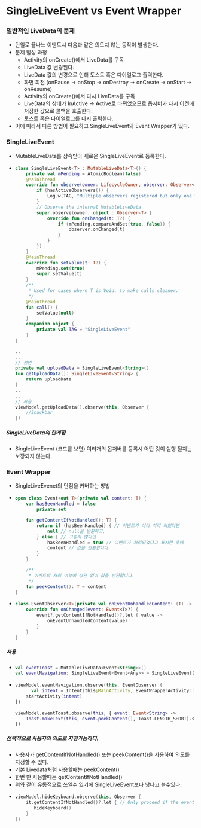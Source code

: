 # SingleLiveEvent vs Event Wrapper
### 일반적인 LiveData의 문제
* 단일로 끝나느 이벤트시 다음과 같은 의도치 않는 동작이 발생한다.
* 문제 발성 과정
  * Activity의 onCreate()에서 LiveData를 구독
  * LiveData 값 변경된다.
  * LiveData 값의 변경으로 인해 토스트 혹은 다이얼로그 출력한다.
  * 화면 회전 (onPause -> onStop -> onDestroy -> onCreate -> onStart -> onResume)
  * Activity의 onCreate()에서 다시 LiveData를 구독
  * LiveData의 상태가 InActive -> Active로 바뀌었으므로 옵저버가 다시 이전에 저장한 값으로 콜백을 호출한다.
  * 토스트 혹은 다이얼로그를 다시 출력한다.
* 이에 따라서 다른 방법이 필요하고 SingleLiveEvent와 Event Wrapper가 있다.
### SingleLiveEvent
* MutableLiveData를 상속받아 새로운 SingleLiveEvent르 등록한다.
* ```kotlin
  class SingleLiveEvent<T> : MutableLiveData<T>() {
      private val mPending = AtomicBoolean(false)
      @MainThread
      override fun observe(owner: LifecycleOwner, observer: Observer<T>) {
          if (hasActiveObservers()) {
              Log.w(TAG, "Multiple observers registered but only one will be notified of changes.")
          }
          // Observe the internal MutableLiveData
          super.observe(owner, object : Observer<T> {
              override fun onChanged(t: T?) {
                  if (mPending.compareAndSet(true, false)) {
                      observer.onChanged(t)
                  }
              }
          })
      }
      @MainThread
      override fun setValue(t: T?) {
          mPending.set(true)
          super.setValue(t)
      }
      /**
       * Used for cases where T is Void, to make calls cleaner.
       */
      @MainThread
      fun call() {
          setValue(null)
      }
      companion object {
          private val TAG = "SingleLiveEvent"
      }
  }
  
  ..
  ...
  // 선언
  private val uploadData = SingleLiveEvent<String>()
  fun getUploadData(): SingleLiveEvent<String> {
      return uploadData
  }
  ..
  ...
  // 사용
  viewModel.getUploadData().observe(this, Observer {
      //Snackbar
  })

##### SingleLiveData의 한계점
*  SingleLiveEvent (코드를 보면) 여러개의 옵저버를 등록시 어떤 것이 실행 될지는 보장되지 않는다.
### Event Wrapper
* SingleLiveEvenet의 단점을 커버하는 방법
* ```kotlin
  open class Event<out T>(private val content: T) {
      var hasBeenHandled = false
          private set

      fun getContentIfNotHandled(): T? {
          return if (hasBeenHandled) { // 이벤트가 이미 처리 되었다면
              null // null을 반환하고,
          } else { // 그렇지 않다면
              hasBeenHandled = true // 이벤트가 처리되었다고 표시한 후에
              content // 값을 반환합니다.
          }
      }

      /**
       * 이벤트의 처리 여부에 상관 없이 값을 반환합니다.
       */
      fun peekContent(): T = content
  }
* ```kotlin
  class EventObserver<T>(private val onEventUnhandledContent: (T) -> Unit) : Observer<Event<T>> {
      override fun onChanged(event: Event<T>?) {
          event?.getContentIfNotHandled()?.let { value ->
              onEventUnhandledContent(value)
          }
      }
  }
##### 사용
* ```kotlin
  val eventToast = MutableLiveData<Event<String>>()
  val eventNavigation: SingleLiveEvent<Event<Any>> = SingleLiveEvent()
* ```kotlin
  viewModel.eventNavigation.observe(this, EventObserver {
	    val intent = Intent(this@MainActivity, EventWrapperActivity::class.java)
  	  startActivity(intent)
  })
        
  viewModel.eventToast.observe(this, { event: Event<String> ->
      Toast.makeText(this, event.peekContent(), Toast.LENGTH_SHORT).show()
  })
##### 선택적으로 사용자의 의도로 지정가능하다.
* 사용자가 getContentIfNotHandled() 또는 peekContent()을 사용하여 의도를 지정할 수 있다.
* 기본 Livedata처럼 사용할때는 peekContent()
* 한번 만 사용할때는 getContentIfNotHandled()
* 위와 같이 유동적으로 쓰일수 있기에 SingleLiveEvent보다 낫다고 볼수있다.
* ```kotlin
  viewModel.hideKeyboard.observe(this, Observer {
      it.getContentIfNotHandled()?.let { // Only proceed if the event has never been handled
         hideKeyboard()
      }
  })
  
